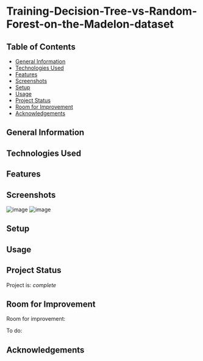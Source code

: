 # Training-Decision-Tree-vs-Random-Forest-on-the-Madelon-dataset


## Table of Contents
* [General Information](#general-information)
* [Technologies Used](#technologies-used)
* [Features](#features)
* [Screenshots](#screenshots)
* [Setup](#setup)
* [Usage](#usage)
* [Project Status](#project-status)
* [Room for Improvement](#room-for-improvement)
* [Acknowledgements](#acknowledgements)


## General Information



## Technologies Used



## Features



## Screenshots
![image](https://user-images.githubusercontent.com/110493144/188678579-b2eabcd7-54f1-44a7-b5a0-d129fc0e4184.png)
![image](https://user-images.githubusercontent.com/110493144/188678812-7dd2f405-7e61-4d41-b0f4-4875fced29a4.png)


## Setup



## Usage



## Project Status
Project is: _complete_


## Room for Improvement
Room for improvement:


To do:


## Acknowledgements
